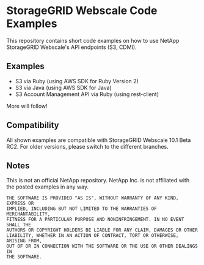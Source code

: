 # StorageGRID Webscale Code Examples

This repository contains short code examples on how to use NetApp StorageGRID Webscale's API endpoints (S3, CDMI).

## Examples
* S3 via Ruby (using AWS SDK for Ruby Version 2)
* S3 via Java (using AWS SDK for Java)
* S3 Account Management API via Ruby (using rest-client)

More will follow!

## Compatibility
All shown examples are compatible with StorageGRID Webscale 10.1 Beta RC2. For older versions, please switch to the different branches.

## Notes
This is not an official NetApp repository. NetApp Inc. is not affiliated with the posted examples in any way.

```
THE SOFTWARE IS PROVIDED "AS IS", WITHOUT WARRANTY OF ANY KIND, EXPRESS OR
IMPLIED, INCLUDING BUT NOT LIMITED TO THE WARRANTIES OF MERCHANTABILITY,
FITNESS FOR A PARTICULAR PURPOSE AND NONINFRINGEMENT. IN NO EVENT SHALL THE
AUTHORS OR COPYRIGHT HOLDERS BE LIABLE FOR ANY CLAIM, DAMAGES OR OTHER
LIABILITY, WHETHER IN AN ACTION OF CONTRACT, TORT OR OTHERWISE, ARISING FROM,
OUT OF OR IN CONNECTION WITH THE SOFTWARE OR THE USE OR OTHER DEALINGS IN
THE SOFTWARE.
```
